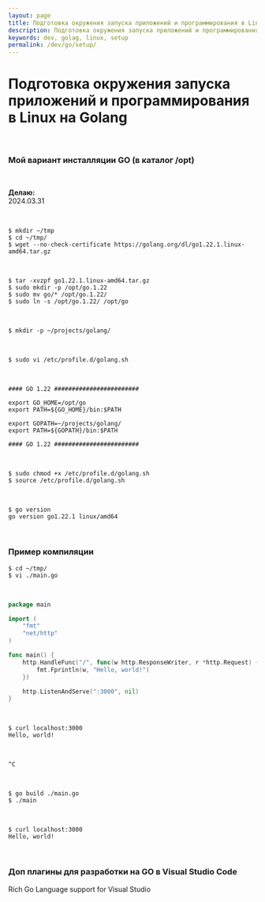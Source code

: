 ```yaml
---
layout: page
title: Подготовка окружения запуска приложений и программирования в Linux на Golang
description: Подготовка окружения запуска приложений и программирования в Linux на Golang
keywords: dev, golag, linux, setup
permalink: /dev/go/setup/
---
```


# Подготовка окружения запуска приложений и программирования в Linux на Golang

<br/>

### Мой вариант инсталляции GO (в каталог /opt)

<br/>

**Делаю:**  
2024.03.31

<br/>

```
$ mkdir ~/tmp
$ cd ~/tmp/
$ wget --no-check-certificate https://golang.org/dl/go1.22.1.linux-amd64.tar.gz
```

<br/>

```
$ tar -xvzpf go1.22.1.linux-amd64.tar.gz
$ sudo mkdir -p /opt/go.1.22
$ sudo mv go/* /opt/go.1.22/
$ sudo ln -s /opt/go.1.22/ /opt/go
```

<br/>

```
$ mkdir -p ~/projects/golang/
```

<br/>

```
$ sudo vi /etc/profile.d/golang.sh
```

<br/>

```
#### GO 1.22 ########################

export GO_HOME=/opt/go
export PATH=${GO_HOME}/bin:$PATH

export GOPATH=~/projects/golang/
export PATH=${GOPATH}/bin:$PATH

#### GO 1.22 ########################
```

<br/>

```
$ sudo chmod +x /etc/profile.d/golang.sh
$ source /etc/profile.d/golang.sh
```

<br/>

```
$ go version
go version go1.22.1 linux/amd64
```

<br/>

### Пример компиляции

```
$ cd ~/tmp/
$ vi ./main.go
```

<br/>

```go
package main

import (
	"fmt"
	"net/http"
)

func main() {
	http.HandleFunc("/", func(w http.ResponseWriter, r *http.Request) {
		fmt.Fprintln(w, "Hello, world!")
	})

	http.ListenAndServe(":3000", nil)
}
```

<br/>

```
$ curl localhost:3000
Hello, world!
```

<br/>

```
^C
```

<br/>

```
$ go build ./main.go
$ ./main
```

<br/>

```
$ curl localhost:3000
Hello, world!
```

<br/>

### Доп плагины для разработки на GO в Visual Studio Code

Rich Go Language support for Visual Studio
